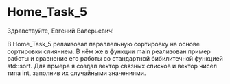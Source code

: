 # Home_Task_5

Здравствуйте, Евгений Валерьевич!

В Home_Task_5 релаизовал параллельную сортировку на основе сортировки слиянием. В нём же в функции main реализован пример работы и сравнение его работы со стандартной бибилитечной функцией std::sort. Для прмера я создал вектор связных списков и вектор чисел типа int, заполнив их случайными значениями. 